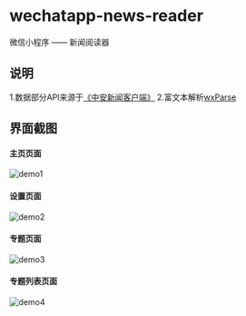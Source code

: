 # wechatapp-news-reader
微信小程序 —— 新闻阅读器

## 说明

1.数据部分API来源于[《中安新闻客户端》](http://www.anhuinews.com/)
2.富文本解析[wxParse](https://github.com/icindy/wxParse)




## 界面截图

#### 主页页面

![demo1](screenshots/demo1.png)

#### 设置页面

![demo2](screenshots/demo2.png)

#### 专题页面

![demo3](screenshots/demo3.png)

#### 专题列表页面

![demo4](screenshots/demo4.png)